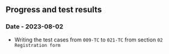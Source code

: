 ## Progress and test results

### Date - 2023-08-02

- Writing the test cases from `009-TC` to `021-TC` from section `02 Registration form`